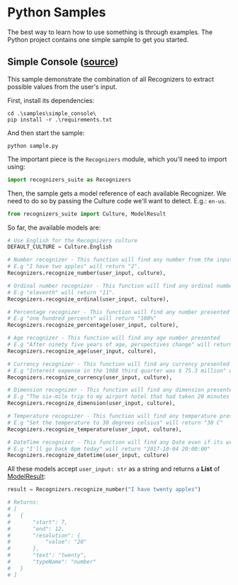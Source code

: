 # Python Samples

The best way to learn how to use something is through examples. The Python project contains one simple sample to get you started.

## Simple Console ([source](./simple_console))

This sample demonstrate the combination of all Recognizers to extract possible values from the user's input.

First, install its dependencies:

```
cd .\samples\simple_console\
pip install -r .\requirements.txt
```

And then start the sample:

```python sample.py```

The important piece is the `Recognizers` module, which you'll need to import using:

```Python
import recognizers_suite as Recognizers
```

Then, the sample gets a model reference of each available Recognizer. We need to do so by passing the Culture code we'll want to detect. E.g.: `en-us`.

```Python
from recognizers_suite import Culture, ModelResult
```

So far, the available models are:

```Python
# Use English for the Recognizers culture
DEFAULT_CULTURE = Culture.English

# Number recognizer - This function will find any number from the input
# E.g "I have two apples" will return "2".
Recognizers.recognize_number(user_input, culture),

# Ordinal number recognizer - This function will find any ordinal number
# E.g "eleventh" will return "11".
Recognizers.recognize_ordinal(user_input, culture),

# Percentage recognizer - This function will find any number presented as percentage
# E.g "one hundred percents" will return "100%"
Recognizers.recognize_percentage(user_input, culture),

# Age recognizer - This function will find any age number presented
# E.g "After ninety five years of age, perspectives change" will return "95 Year"
Recognizers.recognize_age(user_input, culture),

# Currency recognizer - This function will find any currency presented
# E.g "Interest expense in the 1988 third quarter was $ 75.3 million" will return "75300000 Dollar"
Recognizers.recognize_currency(user_input, culture),

# Dimension recognizer - This function will find any dimension presented
# E.g "The six-mile trip to my airport hotel that had taken 20 minutes earlier in the day took more than three hours." will return "6 Mile"
Recognizers.recognize_dimension(user_input, culture),

# Temperature recognizer - This function will find any temperature presented
# E.g "Set the temperature to 30 degrees celsius" will return "30 C"
Recognizers.recognize_temperature(user_input, culture),

# DateTime recognizer - This function will find any Date even if its write in colloquial language
# E.g "I'll go back 8pm today" will return "2017-10-04 20:00:00"
Recognizers.recognize_datetime(user_input, culture)
````

All these models accept `user_input: str` as a string and returns a **List** of [ModelResult](../libraries/recognizers-text/recognizers_text/model.py#L10-L16):

````Python
result = Recognizers.recognize_number("I have twenty apples")

# Returns:
# [
# 	{
# 		"start": 7,
# 		"end": 12,
# 		"resolution": {
# 			"value": "20"
# 		},
# 		"text": "twenty",
# 		"typeName": "number"
# 	}
# ]
````
